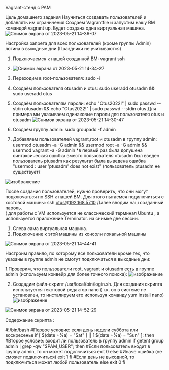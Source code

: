 Vagrant-стенд c PAM

Цель домашнего задания
Научиться создавать пользователей и добавлять им ограничения
Создаем  Vagrantfile и запустим нашу ВМ командой vagrant up. Будет создана одна виртуальная машина. 
![Снимок экрана от 2023-05-21 14-36-07](https://github.com/AlexanderSerg-jun/vm_pam/assets/85576634/264c3ce9-b331-46ae-8a9d-82098363c7b6)

Настройка запрета для всех пользователей (кроме группы Admin) логина в выходные дни (Праздники не учитываются)

1. Подключаемся к нашей созданной ВМ: vagrant ssh
2. ![Снимок экрана от 2023-05-21 14-34-27](https://github.com/AlexanderSerg-jun/vm_pam/assets/85576634/af112bf2-fccb-40e1-8c7d-273713c9d3d3)
3. Переходим в root-пользователя: sudo -i
4. Создаём пользователя otusadm и otus: sudo useradd otusadm && sudo useradd otus
5. Создаём пользователям пароли: echo "Otus2022!" | sudo passwd --stdin otusadm && echo "Otus2022!" | sudo passwd --stdin otus
Для примера мы указываем одинаковые пароли для пользователя otus и otusadm
![Снимок экрана от 2023-05-21 14-30-47](https://github.com/AlexanderSerg-jun/vm_pam/assets/85576634/1c71e32f-29e9-48ff-9399-4e2dc1ec09fe)

5. Создаём группу admin: sudo groupadd -f admin
6. Добавляем пользователей vagrant,root и otusadm в группу admin:
  usermod otusadm -a -G admin && usermod root -a -G admin && usermod vagrant -a -G admin
  *в первый раз была допушена синтаксическая ошибка вместо пользователя otusadm был введен пользователь ptusadm как результат была выведена ошибка "usermod : user 'ptusadm' does not exist" (пользователь ptusadm не существует)
  
![изображение](https://github.com/AlexanderSerg-jun/vm_pam/assets/85576634/887d8f8a-529c-40e8-ac2c-42ad09483735)

После создания пользователей, нужно проверить, что они могут подключаться по SSH к нашей ВМ. Для этого пытаемся подключиться с хостовой машины: 
ssh otus@192.168.57.10
Далее вводим наш созданный пароль.  
( для работы с VM используется не классический терминал Ubuntu , а используется приложение Terminator.  на снимке две сессии. 
 1. Слева сама виртуальная машина.
 2. Подключение к этой машины из консоли локальной машины

![Снимок экрана от 2023-05-21 14-44-41](https://github.com/AlexanderSerg-jun/vm_pam/assets/85576634/d3867069-c5b9-40ab-bb37-3e6da8c55471)

Настроим правило, по которому все пользователи кроме тех, что указаны в группе admin не смогут подключаться в выходные дни:

1.Проверим, что пользователи root, vagrant и otusadm есть в группе admin (используем конвейр для более точного поиска):
![изображение](https://github.com/AlexanderSerg-jun/vm_pam/assets/85576634/03ccab3c-3c2f-4654-97c9-dd7cfa6cc803)

2. Создадим файл-скрипт /usr/local/bin/login.sh. Для создания скрипта используется текстовой редактор nano ( т.к. он в системе не установлен, то инсталируем его используя команду yum install nano)
![изображение](https://github.com/AlexanderSerg-jun/vm_pam/assets/85576634/fd5f1935-cb2b-45b2-a8a3-0c9bf30da100)

![Снимок экрана от 2023-05-21 14-52-29](https://github.com/AlexanderSerg-jun/vm_pam/assets/85576634/25dd16fa-7d6e-486f-9400-6e1dfc6bbda4)
 
Содержание скрипта :

#!/bin/bash
#Первое условие: если день недели суббота или воскресенье
if [ $(date +%a) = "Sat" ] || [ $(date +%a) = "Sun" ]; then
 #Второе условие: входит ли пользователь в группу admin
 if getent group admin | grep -qw "$PAM_USER"; then
        #Если пользователь входит в группу admin, то он может подключиться
        exit 0
      else
        #Иначе ошибка (не сможет подключиться)
        exit 1
    fi
  #Если день не выходной, то подключиться может любой пользователь
  else
    exit 0
fi



